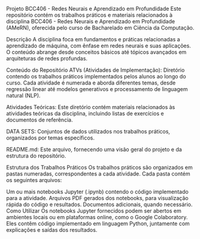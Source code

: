 Projeto BCC406 - Redes Neurais e Aprendizado em Profundidade
Este repositório contém os trabalhos práticos e materiais relacionados à disciplina BCC406 - Redes Neurais e Aprendizado em Profundidade (AMeRN), oferecida pelo curso de Bacharelado em Ciência da Computação.

Descrição
A disciplina foca em fundamentos e práticas relacionadas a aprendizado de máquina, com ênfase em redes neurais e suas aplicações. O conteúdo abrange desde conceitos básicos até tópicos avançados em arquiteturas de redes profundas.

Conteúdo do Repositório
ATVs (Atividades de Implementação): Diretório contendo os trabalhos práticos implementados pelos alunos ao longo do curso. Cada atividade é numerada e aborda diferentes temas, desde regressão linear até modelos generativos e processamento de linguagem natural (NLP).

Atividades Teóricas: Este diretório contém materiais relacionados às atividades teóricas da disciplina, incluindo listas de exercícios e documentos de referência.

DATA SETS: Conjuntos de dados utilizados nos trabalhos práticos, organizados por temas específicos.

README.md: Este arquivo, fornecendo uma visão geral do projeto e da estrutura do repositório.

Estrutura dos Trabalhos Práticos
Os trabalhos práticos são organizados em pastas numeradas, correspondentes a cada atividade. Cada pasta contém os seguintes arquivos:

Um ou mais notebooks Jupyter (.ipynb) contendo o código implementado para a atividade.
Arquivos PDF gerados dos notebooks, para visualização rápida do código e resultados.
Documentos adicionais, quando necessário.
Como Utilizar
Os notebooks Jupyter fornecidos podem ser abertos em ambientes locais ou em plataformas online, como o Google Colaboratory. Eles contêm código implementado em linguagem Python, juntamente com explicações e saídas dos resultados.